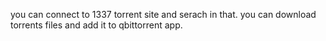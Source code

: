 you can connect to 1337 torrent site and serach in that.
you can download torrents files and add it to qbittorrent app.
